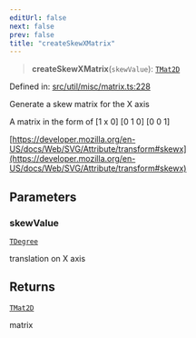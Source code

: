 ```yaml
---
editUrl: false
next: false
prev: false
title: "createSkewXMatrix"
---
```


> **createSkewXMatrix**(`skewValue`): [`TMat2D`](/api/type-aliases/tmat2d/)

Defined in: [src/util/misc/matrix.ts:228](https://github.com/fabricjs/fabric.js/blob/8206f10a405480a7ba988ff6cfdde6412c1f13f8/src/util/misc/matrix.ts#L228)

Generate a skew matrix for the X axis

A matrix in the form of
[1 x 0]
[0 1 0]
[0 0 1]

[https://developer.mozilla.org/en-US/docs/Web/SVG/Attribute/transform#skewx](https://developer.mozilla.org/en-US/docs/Web/SVG/Attribute/transform#skewx)

## Parameters

### skewValue

[`TDegree`](/api/type-aliases/tdegree/)

translation on X axis

## Returns

[`TMat2D`](/api/type-aliases/tmat2d/)

matrix
